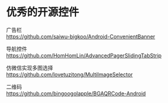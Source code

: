 优秀的开源控件
====================

广告栏<br>
https://github.com/saiwu-bigkoo/Android-ConvenientBanner

导航控件<br>
https://github.com/HomHomLin/AdvancedPagerSlidingTabStrip

仿微信实现多图选择<br>
https://github.com/lovetuzitong/MultiImageSelector

二维码<br>
https://github.com/bingoogolapple/BGAQRCode-Android




